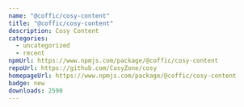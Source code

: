 ```yaml
---
name: "@coffic/cosy-content"
title: "@coffic/cosy-content"
description: Cosy Content
categories:
  - uncategorized
  - recent
npmUrl: https://www.npmjs.com/package/@coffic/cosy-content
repoUrl: https://github.com/CosyZone/cosy
homepageUrl: https://www.npmjs.com/package/@coffic/cosy-content
badge: new
downloads: 2590
---
```

